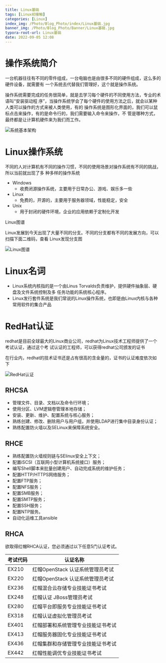 ```yaml
---
title: Linux基础
tags: [Linux初接触]
categories: [Linux]
index_img: /Photo/Blog_Photo/index/Linux基础.jpg
banner_img: /Photo/Blog_Photo/Banner/Linux基础.jpg
typora-root-url: Linux基础
date: 2022-09-05 12:08
---
```


# 操作系统简介

一台机器往往有不同的零件组成，一台电脑也是由很多不同的硬件组成，这么多的硬件设备，就需要有 一个系统去代替我们管理好，这个就是操作系统。

操作系统需要完成的任务很简单，就是去学习每个硬件的不同使用方法，专业的术语叫“安装驱动程 序”，当操作系统学会了每个硬件的使用方法之后，就会以某种人类可以操作的方式来被人类使用，有的 操作系统是图形化界面的，我们可以鼠标点击来操作，有的是命令行的，我们需要输入命令来操作，不 管是哪种方式，最终都是让计算机硬件来为我们而工作。

![系统基本架构](image-20220712175654274.png)

# Linux操作系统

不同的人对计算机有不同的操作习惯，不同的使用场景对操作系统有不同的挑战，所以当前就出现了多 种多样的操作系统

- Windows
  - 收费闭源操作系统，主要用于日常办公、游戏、娱乐多一些
- Linux
  - 免费的，开源的，主要用于服务器领域，性能稳定，安全
- Unix
  - 用于封闭的硬件环境，企业的应用依赖于定制化开发

Linux图谱

Linux发展到今天出现了大量不同的分支。不同的分支都有不同的发展方向，可以扫描下面二维码，查看 Linux发现分支图

![Linux图谱](image-20220712175846050.png)

# Linux名词

- Linux系统内核指的是一个由Linus Torvalds负责维护，提供硬件抽象层、硬盘及文件系统控制及多 任务功能的系统核心程序。
- Linux发行套件系统是我们常说的Linux操作系统，也即是由Linux内核与各种常用软件的集合产品

# RedHat认证

redhat是目前全球最大的Linux商业公司，redhat为Linux技术工程师提供了一个考试认证，通过这个考 试认证的工程师，可以获得redhat公司颁发的证书

在行业内，redhat的技术证书还是占有很高的含金量的，证书的认证难度依次如下

![RedHat认证](image-20220712175938064.png)

## RHCSA

- 管理文件、目录、文档以及命令行环境；
- 使用分区、LVM逻辑卷管理本地存储；
- 安装、更新、维护、配置系统与核心服务；
- 熟练创建、修改、删除用户与用户组，并使用LDAP进行集中目录身份认证；
- 熟练配置防火墙以及SELinux来保障系统安全。

## RHCE

- 熟练配置防火墙规则链与SElinux安全上下文；
- 配置iSCSI（互联网小型计算机系统接口）服务；
- 编写Shell脚本来批量创建用户、自动完成系统的维护任务；
- 配置HTTP/HTTPS网络服务；
- 配置FTP服务；
- 配置NFS服务；
- 配置SMB服务；
- 配置SMTP服务；
- 配置SSH服务；
- 配置NTP服务。
- 自动化运维工具ansible

## RHCA

欲取得红帽RHCA认证，您必须通过以下任意5门认证考试。

| 考试代码 | 认证名称                           |
| -------- | ---------------------------------- |
| EX210    | 红帽OpenStack 认证系统管理员考试   |
| EX220    | 红帽OpenStack 认证系统管理员考试   |
| EX236    | 红帽混合云存储专业技能证书考试     |
| EX248    | 红帽认证 JBoss管理员考试           |
| EX280    | 红帽平台即服务专业技能证书考试     |
| EX318    | 红帽认证虚拟化管理员考试           |
| EX401    | 红帽部署和系统管理专业技能证书考试 |
| EX413    | 红帽服务器固化专业技能证书考试     |
| EX436    | 红帽集群和存储管理专业技能证书考试 |
| EX442    | 红帽性能调优专业技能证书考试       |
